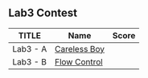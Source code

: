 ## Lab3 Contest

| TITLE    | Name               | Score |
| -------- | ------------------ | ----- |
| Lab3 - A | [Careless Boy](A/) |       |
| Lab3 - B | [Flow Control](B/) |       |